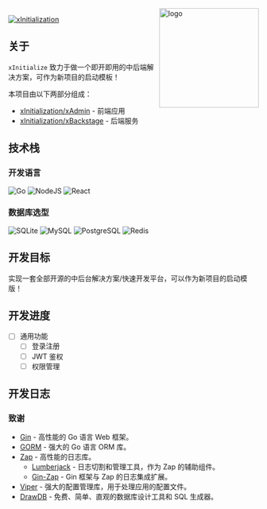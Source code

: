 <img  align="right" src="https://avatars.githubusercontent.com/u/168158486?s=200&v=4" height="200" alt="logo"/>

[![xInitialization](https://readme-typing-svg.demolab.com?font=Pixelify+Sans&size=64&pause=1000&center=true&vCenter=true&random=false&width=435&height=200&lines=xInitialization)](https://github.com/xInitialization)

## 关于

`xInitialize` 致力于做一个即开即用的中后端解决方案，可作为新项目的启动模板！

本项目由以下两部分组成：

- [xInitialization/xAdmin](https://github.com/xInitialization/xAdmin) - 前端应用
- [xInitialization/xBackstage](https://github.com/xInitialization/xBackstage) - 后端服务

## 技术栈

### 开发语言

![Go](https://img.shields.io/badge/-Go-00ADD8?style=flat-square&logo=go&logoColor=fff)
![NodeJS](https://img.shields.io/badge/Node.js-6DA55F?style=flat-square&logo=node.js&logoColor=fff)
![React](https://img.shields.io/badge/-React-61dafb?style=flat-square&logo=react&logoColor=fff)

### 数据库选型

![SQLite](https://img.shields.io/badge/SQLite-%2307405e.svg?style=flat-square&logo=sqlite&logoColor=fff)
![MySQL](https://img.shields.io/badge/MySQL-%2300f.svg?&style=flat-square&logo=mysql&logoColor=white)
![PostgreSQL](https://img.shields.io/badge/PostgreSQL-%23316192.svg?style=flat-square&logo=postgresql&logoColor=fff)
![Redis](https://img.shields.io/badge/Redis-%23DD0031.svg?style=flat-square&logo=redis&logoColor=fff)

## 开发目标

实现一套全部开源的中后台解决方案/快速开发平台，可以作为新项目的启动模版！

## 开发进度

- [ ] 通用功能
  - [ ] 登录注册
  - [ ] JWT 鉴权
  - [ ] 权限管理

## 开发日志

### 致谢

- [Gin](https://github.com/gin-gonic/gin) - 高性能的 Go 语言 Web 框架。
- [GORM](https://github.com/go-gorm/gorm) - 强大的 Go 语言 ORM 库。
- [Zap](https://github.com/uber-go/zap) - 高性能的日志库。
  - [Lumberjack](https://github.com/natefinch/lumberjack) - 日志切割和管理工具，作为 Zap 的辅助组件。
  - [Gin-Zap](https://github.com/gin-contrib/zap) - Gin 框架与 Zap 的日志集成扩展。
- [Viper](https://github.com/spf13/viper) - 强大的配置管理库，用于处理应用的配置文件。
- [DrawDB](https://github.com/drawdb-io/drawdb) - 免费、简单、直观的数据库设计工具和 SQL 生成器。